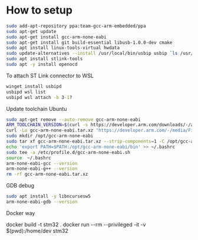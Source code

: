 # How to setup

```bash
sudo add-apt-repository ppa:team-gcc-arm-embedded/ppa
sudo apt-get update
sudo apt-get install gcc-arm-none-eabi
sudo apt-get install git build-essential libusb-1.0.0-dev cmake
sudo apt install linux-tools-virtual hwdata
sudo update-alternatives --install /usr/local/bin/usbip usbip `ls /usr/lib/linux-tools/*/usbip | tail -n1` 20
sudo apt install stlink-tools
sudo apt -y install openocd
```

To attach ST Link connector to WSL

```cmd
winget install usbipd
usbipd wsl list
usbipd wsl attach -b 3-1?
```

Update toolchain Ubuntu

```bash
sudo apt-get remove --auto-remove gcc-arm-none-eabi
ARM_TOOLCHAIN_VERSION=$(curl -s https://developer.arm.com/downloads/-/arm-gnu-toolchain-downloads | grep -Po '<h4>Version \K.+(?=</h4>)')
curl -Lo gcc-arm-none-eabi.tar.xz "https://developer.arm.com/-/media/Files/downloads/gnu/${ARM_TOOLCHAIN_VERSION}/binrel/arm-gnu-toolchain-${ARM_TOOLCHAIN_VERSION}-x86_64-arm-none-eabi.tar.xz"
sudo mkdir /opt/gcc-arm-none-eabi
sudo tar xf gcc-arm-none-eabi.tar.xz --strip-components=1 -C /opt/gcc-arm-none-eabi
echo 'export PATH=$PATH:/opt/gcc-arm-none-eabi/bin' >> ~/.bashrc
sudo tee -a /etc/profile.d/gcc-arm-none-eabi.sh
source  ~/.bashrc
arm-none-eabi-gcc --version
arm-none-eabi-g++ --version
rm -rf gcc-arm-none-eabi.tar.xz
```

GDB debug

```bash
sudo apt install -y libncursesw5
arm-none-eabi-gdb --version
```


Docker way

docker build -t stm32 .
docker run --rm  --privileged -it -v $(pwd):/home/dev stm32